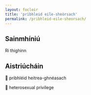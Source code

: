 ```yaml
---
layout: focloir
title: 'pribhleid eile-sheòrsach'
permalink: /pribhleid-eile-sheorsach/
---
```


## Sainmhíniú

Ri thighinn

## Aistriúcháin

&#x1f3f4;&#xe0067;&#xe0062;&#xe0073;&#xe0063;&#xe0074;&#xe007f; pribhléid heitrea-ghnéasach

&#x1f3f4;&#xe0067;&#xe0062;&#xe0065;&#xe006e;&#xe0067;&#xe007f; heterosexual privilege
